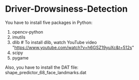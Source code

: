 # Driver-Drowsiness-Detection

You have to install five packages in Python:
1. opencv-python
2. imutils
3. dlib                # To install dlib, watch YouTube video "https://www.youtube.com/watch?v=h6GSZ19yuXc&t=512s"
4. scipy
5. pygame

Also, you have to install the DAT file:
shape_predictor_68_face_landmarks.dat
